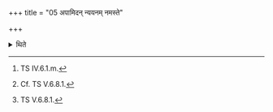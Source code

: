 +++
title = "05 अपामिदन् न्ययनम् नमस्ते"

+++

<details><summary>थिते</summary>

5. (The Adhvaryu) ascends the Fire (altar-building) with these two (verses) beginning with apāmidaṁ nyayanam, and namaste harase[^1]; the sacrificer[^2] with these formulae beginning with pr̥thivīmākramiṣam.[^3]   

[^1]: TS IV.6.1.m.  

[^2]: Cf. TS V.6.8.1.  

[^3]: TS V.6.8.1.  
</details>
